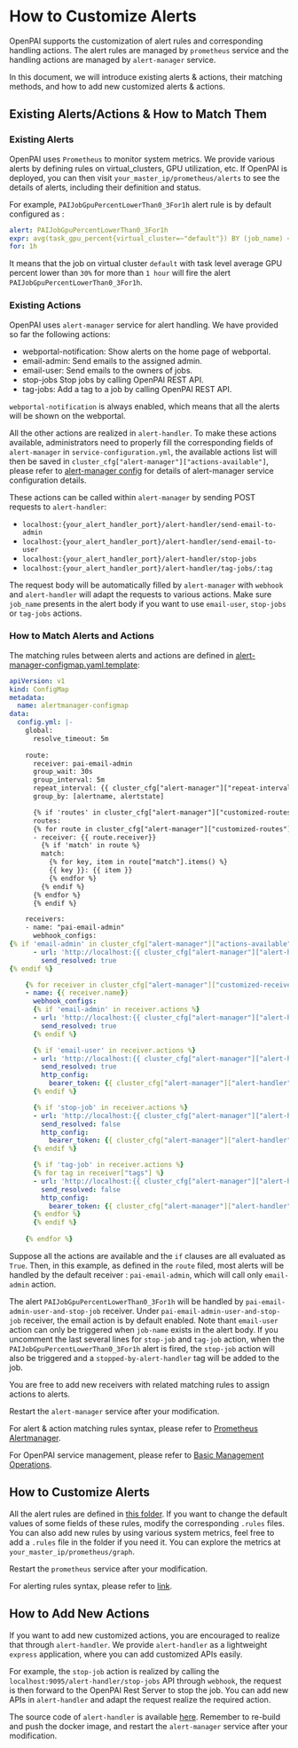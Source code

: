 # How to Customize Alerts

OpenPAI supports the customization of alert rules and corresponding handling actions.
The alert rules are managed by `prometheus` service and the handling actions are managed by `alert-manager` service.

In this document, we will introduce existing alerts & actions, their matching methods, and how to add new customized alerts & actions.

## Existing Alerts/Actions & How to Match Them 

### Existing Alerts

OpenPAI uses `Prometheus` to monitor system metrics.
We provide various alerts by defining rules on virtual_clusters, GPU utilization, etc.
If OpenPAI is deployed, you can then visit `your_master_ip/prometheus/alerts` to see the details of alerts, including their definition and status.

For example, `PAIJobGpuPercentLowerThan0_3For1h` alert rule is by default configured as :

``` yaml
alert: PAIJobGpuPercentLowerThan0_3For1h
expr: avg(task_gpu_percent{virtual_cluster=~"default"}) BY (job_name) < 0.3
for: 1h
```

It means that the job on virtual cluster `default` with task level average GPU percent lower than `30%` for more than `1 hour` will fire the alert `PAIJobGpuPercentLowerThan0_3For1h`.

### Existing Actions

OpenPAI uses `alert-manager` service for alert handling. We have provided so far the following actions: 
* webportal-notification: Show alerts on the home page of webportal.
* email-admin: Send emails to the assigned admin.
* email-user: Send emails to the owners of jobs.
* stop-jobs Stop jobs by calling OpenPAI REST API.
* tag-jobs: Add a tag to a job by calling OpenPAI REST API.

`webportal-notification` is always enabled, which means that all the alerts will be shown on the webportal.

All the other actions are realized in `alert-handler`.
To make these actions available, administrators need to properly fill the corresponding fields of `alert-manager` in `service-configuration.yml`, 
the available actions list will then be saved in `cluster_cfg["alert-manager"]["actions-available"]`, please refer to [alert-manager config](https://github.com/suiguoxin/pai/tree/prometheus/src/alert-manager/config/alert-manager.md) for details of alert-manager service configuration details.

These actions can be called within `alert-manager` by sending POST requests to `alert-handler`:
- `localhost:{your_alert_handler_port}/alert-handler/send-email-to-admin`
- `localhost:{your_alert_handler_port}/alert-handler/send-email-to-user`
- `localhost:{your_alert_handler_port}/alert-handler/stop-jobs`
- `localhost:{your_alert_handler_port}/alert-handler/tag-jobs/:tag`

The request body will be automatically filled by `alert-manager` with `webhook`
and `alert-handler` will adapt the requests to various actions.
Make sure `job_name` presents in the alert body if you want to use `email-user`, `stop-jobs` or `tag-jobs` actions.


### How to Match Alerts and Actions

The matching rules between alerts and actions are defined in [alert-manager-configmap.yaml.template](https://github.com/microsoft/pai/blob/master/src/alert-manager/deploy/alert-manager-configmap.yaml.template):

``` yaml
apiVersion: v1
kind: ConfigMap
metadata:
  name: alertmanager-configmap
data:
  config.yml: |-
    global:
      resolve_timeout: 5m
    
    route:
      receiver: pai-email-admin
      group_wait: 30s
      group_interval: 5m
      repeat_interval: {{ cluster_cfg["alert-manager"]["repeat-interval"] }}
      group_by: [alertname, alertstate]

      {% if 'routes' in cluster_cfg["alert-manager"]["customized-routes"] %}
      routes:
      {% for route in cluster_cfg["alert-manager"]["customized-routes"]["routes"] %}
      - receiver: {{ route.receiver}}
        {% if 'match' in route %}
        match:
          {% for key, item in route["match"].items() %}
          {{ key }}: {{ item }}
          {% endfor %}
        {% endif %}
      {% endfor %}
      {% endif %}

    receivers:
    - name: "pai-email-admin"
      webhook_configs:
{% if 'email-admin' in cluster_cfg["alert-manager"]["actions-available"] %}
      - url: 'http://localhost:{{ cluster_cfg["alert-manager"]["alert-handler"]["port"] }}/alert-handler/send-email-to-admin'
        send_resolved: true
{% endif %}

    {% for receiver in cluster_cfg["alert-manager"]["customized-receivers"] %}
    - name: {{ receiver.name}}
      webhook_configs:
      {% if 'email-admin' in receiver.actions %}
      - url: 'http://localhost:{{ cluster_cfg["alert-manager"]["alert-handler"]["port"] }}/alert-handler/send-email-to-admin'
        send_resolved: true
      {% endif %}

      {% if 'email-user' in receiver.actions %}
      - url: 'http://localhost:{{ cluster_cfg["alert-manager"]["alert-handler"]["port"] }}/alert-handler/send-email-to-user'
        send_resolved: true
        http_config:
          bearer_token: {{ cluster_cfg["alert-manager"]["alert-handler"]["pai-bearer-token"] }}
      {% endif %}

      {% if 'stop-job' in receiver.actions %}
      - url: 'http://localhost:{{ cluster_cfg["alert-manager"]["alert-handler"]["port"] }}/alert-handler/stop-jobs'
        send_resolved: false
        http_config:
          bearer_token: {{ cluster_cfg["alert-manager"]["alert-handler"]["pai-bearer-token"] }}
      {% endif %}

      {% if 'tag-job' in receiver.actions %}
      {% for tag in receiver["tags"] %}
      - url: 'http://localhost:{{ cluster_cfg["alert-manager"]["alert-handler"]["port"] }}/alert-handler/tag-jobs/{{ tag }}'
        send_resolved: false
        http_config:
          bearer_token: {{ cluster_cfg["alert-manager"]["alert-handler"]["pai-bearer-token"] }}
      {% endfor %}
      {% endif %}
    
    {% endfor %}
```

Suppose all the actions are available and the `if` clauses are all evaluated as `True`.
Then, in this example, as defined in the `route` filed, most alerts will be handled by the default receiver : `pai-email-admin`, which will call only `email-admin` action.

The alert `PAIJobGpuPercentLowerThan0_3For1h` will be handled by `pai-email-admin-user-and-stop-job` receiver. 
Under `pai-email-admin-user-and-stop-job` receiver, the email action is by default enabled.
Note thant `email-user` action can only be triggered when `job-name` exists in the alert body.
If you uncomment the last several lines for `stop-job` and `tag-job` action, when the `PAIJobGpuPercentLowerThan0_3For1h` alert is fired,  the `stop-job` action will also be triggered and a `stopped-by-alert-handler` tag will be added to the job.

You are free to add new receivers with related matching rules to assign actions to alerts.

Restart the `alert-manager` service after your modification.

For alert & action matching rules syntax, please refer to [Prometheus Alertmanager](https://prometheus.io/docs/alerting/latest/configuration/).

For OpenPAI service management, please refer to [Basic Management Operations](https://github.com/microsoft/pai/blob/master/docs/manual/cluster-admin/basic-management-operations.md).


## How to Customize Alerts

All the alert rules are defined in [this folder](https://github.com/microsoft/pai/blob/master/src/prometheus/deploy/alerting).
If you want to change the default values of some fields of these rules, modify the corresponding `.rules` files.
You can also add new rules by using various system metrics, feel free to add a `.rules` file in the folder if you need it.
You can explore the metrics at `your_master_ip/prometheus/graph`.

Restart the `prometheus` service after your modification. 

For alerting rules syntax, please refer to [link](https://prometheus.io/docs/prometheus/latest/configuration/alerting_rules/).

## How to Add New Actions

If you want to add new customized actions, you are encouraged to realize that through `alert-handler`.
We provide `alert-handler` as a lightweight `express` application, where you can add customized APIs easily.

For example, the `stop-job` action is realized by calling the `localhost:9095/alert-handler/stop-jobs` API through `webhook`, the request is then forward to the OpenPAI Rest Server to stop the job. You can add new APIs in `alert-handler` and adapt the request realize the required action.

The source code of `alert-handler` is available [here](https://github.com/microsoft/pai/blob/master/src/alert-manager/src).
Remember to re-build and push the docker image, and restart the `alert-manager` service after your modification.
